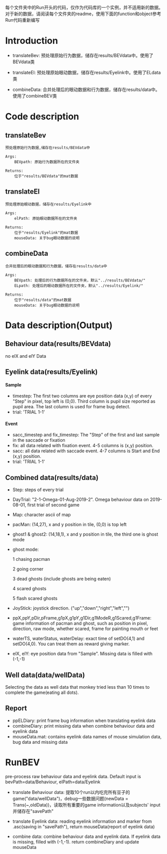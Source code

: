 每个文件夹中的Run开头的代码，仅作为代码库的一个实例，并不适用新的数据。对于新的数据，请阅读每个文件夹的readme，使用下面的function和object参考Run代码重新编写
# Introduction
 - translateBev: 预处理原始行为数据，储存在results/BEVdata中。使用了BEVdata类

 - translateEl: 预处理原始眼动数据，储存在results/Eyelink中。使用了ELdata类


 - combineData: 合并处理后的眼动数据和行为数据，储存在results/data中。使用了combineBEV类

# Code description
## translateBev
    预处理原始行为数据,储存在results/BEVdata中

    Args:
        BEVpath: 原始行为数据所在的文件夹

    Returns:
        位于"results/BEVdata"的mat数据

## translateEl
    预处理原始眼动数据，储存在results/Eyelink中

    Args:
        elPath: 原始眼动数据所在的文件夹

    Returns:
        位于"results/Eyelink"的mat数据
        mouseData: 关于bug眼动数据的说明

## combineData
    合并处理后的眼动数据和行为数据，储存在results/data中

    Args:
        BEVpath: 处理后的行为数据所在的文件夹，默认"../results/BEVdata/"
        ELpath: 处理后的眼动数据所在的文件夹，默认"../results/Eyelink/"

    Returns:
        位于"results/data"的mat数据
        mouseData: 关于bug眼动数据的说明

# Data description(Output)

## Behaviour data(results/BEVdata)
no elX and elY Data

## Eyelink data(results/Eyelink)
#### Sample
* timestep: The first two columns are eye position data (x,y) of every "Step" in pixel, top left is (0,0). Third column is pupil size reported as pupil area. The last column is used for frame bug detect.
* trial: 'TRIAL 1-1'
#### Event
* sacc_timestep and fix_timestep: The "Step" of the first and last sample in the saccade or fixation
* fix: all data related with fixation event. 4-5 columns is (x,y) position.
* sacc: all data related with saccade event. 4-7 columns is Start and End (x,y) position.
* trial: 'TRIAL 1-1'

## Combined data(results/data)

* Step: steps of every trial
* DayTrial: "2-1-Omega-01-Aug-2019-2". Omega behaviour data on 2019-08-01, first trial of second game
* Map: character ascii of map
* pacMan: (14,27), x and y position in tile, (0,0) is top left
* ghost1 & ghost2: (14,18,1), x and y position in tile, the third one is ghost mode
* ghost mode:

  1 chasing pacman

  2 going corner

  3 dead ghosts (include ghosts are being eaten)

  4 scared ghosts

  5 flash scared ghosts

* JoyStick: joystick direction. ("up","down","right","left","")

* ppX,ppY,pDir,pFrame,g1pX,g1pY,g1Dir,g1ModeR,g1Scared,g1Frame: game information of pacman and ghost, such as position in pixel, direction, raw mode, whether scared, frame for painting mouth or feet

* waterTS, waterStatus, waterDelay: exact time of setDO(4,1) and setDO(4,0). You can treat them as reward giving marker.

* elX, elY: eye position data from "Sample". Missing data is filled with (-1,-1)

## Well data(data/wellData)
Selecting the data as well data that monkey tried less than 10 times to complete the game(eating all dots).

## Report
* ppELDiary: print frame bug information when translating eyelink data
* combineDiary: print missing data when combine behaviour data and eyelink data
* mouseData.mat: contains eyelink data names of mouse simulation data, bug data and missing data

# RunBEV
pre-process raw behaviour data and eyelink data. Default input is bevPath=data/Behaviour, elPath=data/Eyelink

* translate Behaviour data: 提取10个run以内吃完所有豆子的game("data/wellData")，debug一些数据问题(newData = Trans(~,oldData))，读取所有重要的game information以及subjects' input并储存在"savePath"

* translate Eyelink data: reading eyelink information and marker from .asc(saving in "savePath"), return mouseData(report of eyelink data)

* combine data: combine behaviour data and eyelink data. If eyelink data is missing, filled with (-1,-1). return combineDiary and update mouseData